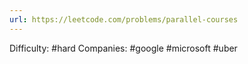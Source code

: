 ```yaml
---
url: https://leetcode.com/problems/parallel-courses
---
```


Difficulty: #hard
Companies: #google #microsoft #uber